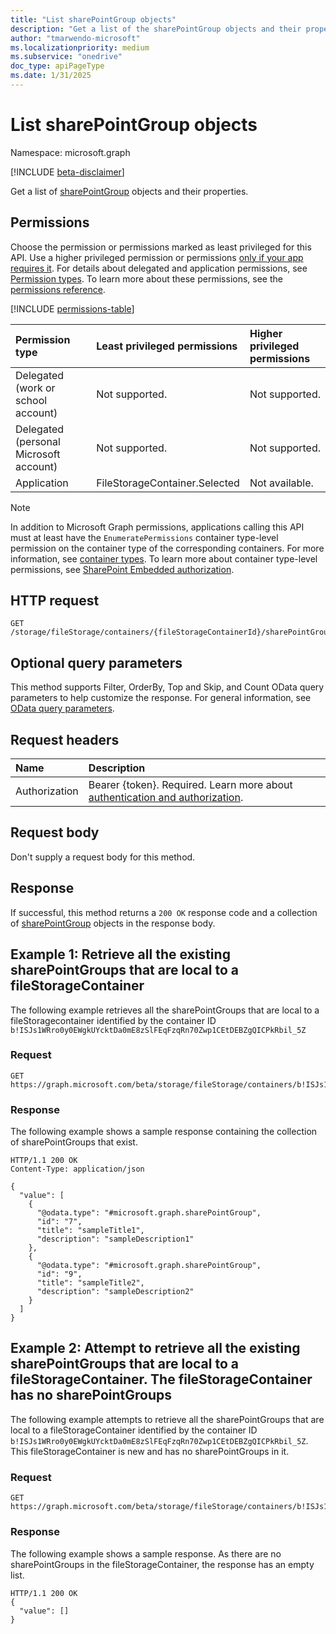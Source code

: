 ```yaml
---
title: "List sharePointGroup objects"
description: "Get a list of the sharePointGroup objects and their properties."
author: "tmarwendo-microsoft"
ms.localizationpriority: medium
ms.subservice: "onedrive"
doc_type: apiPageType
ms.date: 1/31/2025
---
```


# List sharePointGroup objects

Namespace: microsoft.graph

[!INCLUDE [beta-disclaimer](../../includes/beta-disclaimer.md)]

Get a list of [sharePointGroup](../resources/sharepointgroup.md) objects and their properties.

## Permissions

Choose the permission or permissions marked as least privileged for this API. Use a higher privileged permission or permissions [only if your app requires it](/graph/permissions-overview#best-practices-for-using-microsoft-graph-permissions). For details about delegated and application permissions, see [Permission types](/graph/permissions-overview#permission-types). To learn more about these permissions, see the [permissions reference](/graph/permissions-reference).

<!-- {
  "blockType": "ignored",
  "name": "filestoragecontainer-list-sharepointgroups-permissions"
}
-->
[!INCLUDE [permissions-table](../includes/permissions/filestoragecontainer-list-sharepointgroups-permissions.md)]

| Permission type                        | Least privileged permissions  | Higher privileged permissions |
| :------------------------------------- | :---------------------------- | :---------------------------- |
| Delegated (work or school account)     | Not supported.                | Not supported.                |
| Delegated (personal Microsoft account) | Not supported.                | Not supported.                |
| Application                            | FileStorageContainer.Selected | Not available.                |

> [!Note]
> In addition to Microsoft Graph permissions, applications calling this API must at least have the `EnumeratePermissions` container type-level permission on the container type of the corresponding containers. For more information, see [container types](/sharepoint/dev/embedded/concepts/app-concepts/containertypes). To learn more about container type-level permissions, see [SharePoint Embedded authorization](/sharepoint/dev/embedded/concepts/app-concepts/auth#Authorization).

## HTTP request

<!-- {
  "blockType": "ignored"
}
-->
``` http
GET /storage/fileStorage/containers/{fileStorageContainerId}/sharePointGroups
```

## Optional query parameters

This method supports Filter, OrderBy, Top and Skip, and Count OData query parameters to help customize the response. For general information, see [OData query parameters](/graph/query-parameters).

## Request headers

|Name|Description|
|:---|:---|
|Authorization|Bearer {token}. Required. Learn more about [authentication and authorization](/graph/auth/auth-concepts).|

## Request body

Don't supply a request body for this method.

## Response

If successful, this method returns a `200 OK` response code and a collection of [sharePointGroup](../resources/sharepointgroup.md) objects in the response body.

## Example 1: Retrieve all the existing sharePointGroups that are local to a fileStorageContainer
The following example retrieves all the sharePointGroups that are local to a fileStoragecontainer identified by the container ID `b!ISJs1WRro0y0EWgkUYcktDa0mE8zSlFEqFzqRn70Zwp1CEtDEBZgQICPkRbil_5Z`

### Request

``` http
GET https://graph.microsoft.com/beta/storage/fileStorage/containers/b!ISJs1WRro0y0EWgkUYcktDa0mE8zSlFEqFzqRn70Zwp1CEtDEBZgQICPkRbil_5Z/sharePointGroups
```

### Response

The following example shows a sample response containing the collection of sharePointGroups that exist.

``` http
HTTP/1.1 200 OK
Content-Type: application/json

{
  "value": [
    {
      "@odata.type": "#microsoft.graph.sharePointGroup",
      "id": "7",
      "title": "sampleTitle1",
      "description": "sampleDescription1"
    },
    {
      "@odata.type": "#microsoft.graph.sharePointGroup",
      "id": "9",
      "title": "sampleTitle2",
      "description": "sampleDescription2"
    }
  ]
}
```

## Example 2: Attempt to retrieve all the existing sharePointGroups that are local to a fileStorageContainer. The fileStorageContainer has no sharePointGroups
The following example attempts to retrieve all the sharePointGroups that are local to a fileStorageContainer identified by the container ID `b!ISJs1WRro0y0EWgkUYcktDa0mE8zSlFEqFzqRn70Zwp1CEtDEBZgQICPkRbil_5Z`. This fileStorageContainer is new and has no sharePointGroups in it.

### Request

``` http
GET https://graph.microsoft.com/beta/storage/fileStorage/containers/b!ISJs1WRro0y0EWgkUYcktDa0mE8zSlFEqFzqRn70Zwp1CEtDEBZgQICPkRbil_5Z/sharePointGroups
```

### Response

The following example shows a sample response. As there are no sharePointGroups in the fileStorageContainer, the response has an empty list.

``` http
HTTP/1.1 200 OK
{
  "value": []
}
```